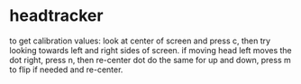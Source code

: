 # headtracker

to get calibration values:
look at center of screen and press c,
then try looking towards left and right sides of screen. if moving head left moves the dot right, press n, then re-center dot
do the same for up and down, press m to flip if needed and re-center.
